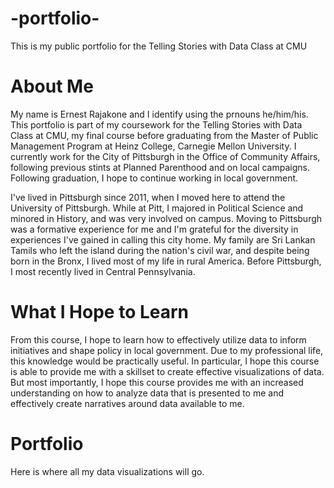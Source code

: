 # -portfolio-
This is my public portfolio for the Telling Stories with Data Class at CMU

# About Me
My name is Ernest Rajakone and I identify using the prnouns he/him/his. This portfolio is part of my coursework for the Telling Stories with Data Class at CMU, my final course before graduating from the Master of Public Management Program at Heinz College, Carnegie Mellon University. I currently work for the City of Pittsburgh in the Office of Community Affairs, following previous stints at Planned Parenthood and on local campaigns. Following graduation, I hope to continue working in local government.

I've lived in Pittsburgh since 2011, when I moved here to attend the University of Pittsburgh. While at Pitt, I majored in Political Science and minored in History, and was very involved on campus. Moving to Pittsburgh was a formative experience for me and I'm grateful for the diversity in experiences I've gained in calling this city home. My family are Sri Lankan Tamils who left the island during the nation's civil war, and despite being born in the Bronx, I lived most of my life in rural America. Before Pittsburgh, I most recently lived in Central Pennsylvania. 

# What I Hope to Learn
From this course, I hope to learn how to effectively utilize data to inform initiatives and shape policy in local government. Due to my professional life, this knowledge would be practically useful. In particular, I hope this course is able to provide me with a skillset to create effective visualizations of data. But most importantly, I hope this course provides me with an increased understanding on how to analyze data that is presented to me and effectively create narratives around data available to me. 

# Portfolio
Here is where all my data visualizations will go. 
